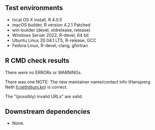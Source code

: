 
## Test environments

* local OS X install, R 4.0.5 
* macOS builder, R version 4.2.1 Patched 
* win-builder (devel, oldrelease, release) 
* Windows Server 2022, R-devel, 64 bit 
* Ubuntu Linux 20.04.1 LTS, R-release, GCC 
* Fedora Linux, R-devel, clang, gfortran 

## R CMD check results

There were no ERRORs or WARNINGs.

There was one NOTE: The new maintainer name/contact info (Hansjoerg Neth <h.neth@uni.kn>) is correct.

The "(possibly) invalid URLs" are valid.

## Downstream dependencies

* None.
